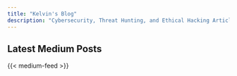 ```yaml
---
title: "Kelvin's Blog"
description: "Cybersecurity, Threat Hunting, and Ethical Hacking Articles"
---
```


## Latest Medium Posts

{{< medium-feed >}}
